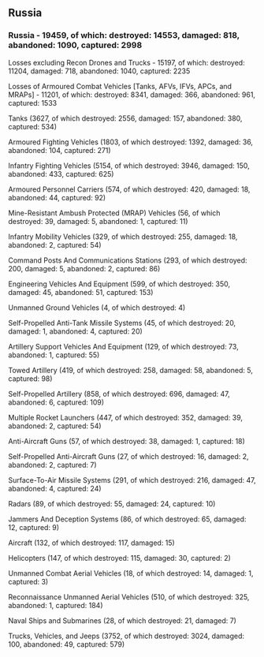 
 
 ## Russia
 
 ### Russia - 19459, of which: destroyed: 14553, damaged: 818, abandoned: 1090, captured: 2998

 Losses excluding Recon Drones and Trucks - 15197, of which: destroyed: 11204, damaged: 718, abandoned: 1040, captured: 2235

 Losses of Armoured Combat Vehicles [Tanks, AFVs, IFVs, APCs, and MRAPs] - 11201, of which: destroyed: 8341, damaged: 366, abandoned: 961, captured: 1533

 

 

 Tanks (3627, of which destroyed: 2556, damaged: 157, abandoned: 380, captured: 534)

 Armoured Fighting Vehicles (1803, of which destroyed: 1392, damaged: 36, abandoned: 104, captured: 271)

 Infantry Fighting Vehicles (5154, of which destroyed: 3946, damaged: 150, abandoned: 433, captured: 625)

 Armoured Personnel Carriers (574, of which destroyed: 420, damaged: 18, abandoned: 44, captured: 92)

 Mine-Resistant Ambush Protected (MRAP) Vehicles (56, of which destroyed: 39, damaged: 5, abandoned: 1, captured: 11)

 Infantry Mobility Vehicles (329, of which destroyed: 255, damaged: 18, abandoned: 2, captured: 54)

 Command Posts And Communications Stations (293, of which destroyed: 200, damaged: 5, abandoned: 2, captured: 86)

 Engineering Vehicles And Equipment (599, of which destroyed: 350, damaged: 45, abandoned: 51, captured: 153)

 Unmanned Ground Vehicles (4, of which destroyed: 4)

 Self-Propelled Anti-Tank Missile Systems (45, of which destroyed: 20, damaged: 1, abandoned: 4, captured: 20)

 Artillery Support Vehicles And Equipment (129, of which destroyed: 73, abandoned: 1, captured: 55)

 Towed Artillery (419, of which destroyed: 258, damaged: 58, abandoned: 5, captured: 98)

 Self-Propelled Artillery (858, of which destroyed: 696, damaged: 47, abandoned: 6, captured: 109)

 Multiple Rocket Launchers (447, of which destroyed: 352, damaged: 39, abandoned: 2, captured: 54)

 Anti-Aircraft Guns (57, of which destroyed: 38, damaged: 1, captured: 18)

 Self-Propelled Anti-Aircraft Guns (27, of which destroyed: 16, damaged: 2, abandoned: 2, captured: 7)

 Surface-To-Air Missile Systems (291, of which destroyed: 216, damaged: 47, abandoned: 4, captured: 24)

 Radars (89, of which destroyed: 55, damaged: 24, captured: 10)

 Jammers And Deception Systems (86, of which destroyed: 65, damaged: 12, captured: 9)

 Aircraft (132, of which destroyed: 117, damaged: 15)

 Helicopters (147, of which destroyed: 115, damaged: 30, captured: 2)

 Unmanned Combat Aerial Vehicles (18, of which destroyed: 14, damaged: 1, captured: 3)

 Reconnaissance Unmanned Aerial Vehicles (510, of which destroyed: 325, abandoned: 1, captured: 184)

 Naval Ships and Submarines (28, of which destroyed: 21, damaged: 7)

 Trucks, Vehicles, and Jeeps (3752, of which destroyed: 3024, damaged: 100, abandoned: 49, captured: 579)

